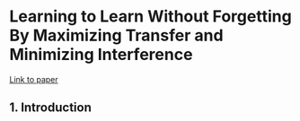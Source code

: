 # Learning to Learn Without Forgetting By Maximizing Transfer and Minimizing Interference

[Link to paper](https://arxiv.org/pdf/1810.11910.pdf)



## 1. Introduction

